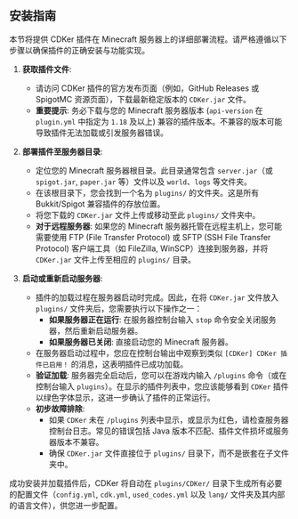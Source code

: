 ## 安装指南

本节将提供 CDKer 插件在 Minecraft 服务器上的详细部署流程。请严格遵循以下步骤以确保插件的正确安装与功能实现。

1.  **获取插件文件**:
    * 请访问 CDKer 插件的官方发布页面（例如，GitHub Releases 或 SpigotMC 资源页面），下载最新稳定版本的 `CDKer.jar` 文件。
    * **重要提示**: 务必下载与您的 Minecraft 服务器版本 (`api-version` 在 `plugin.yml` 中指定为 `1.18` 及以上) 兼容的插件版本。不兼容的版本可能导致插件无法加载或引发服务器错误。

2.  **部署插件至服务器目录**:
    * 定位您的 Minecraft 服务器根目录。此目录通常包含 `server.jar`（或 `spigot.jar`, `paper.jar` 等）文件以及 `world`、`logs` 等文件夹。
    * 在该根目录下，您会找到一个名为 `plugins/` 的文件夹。这是所有 Bukkit/Spigot 兼容插件的存放位置。
    * 将您下载的 `CDKer.jar` 文件上传或移动至此 `plugins/` 文件夹中。
    * **对于远程服务器**: 如果您的 Minecraft 服务器托管在远程主机上，您可能需要使用 FTP (File Transfer Protocol) 或 SFTP (SSH File Transfer Protocol) 客户端工具（如 FileZilla, WinSCP）连接到服务器，并将 `CDKer.jar` 文件上传至相应的 `plugins/` 目录。

3.  **启动或重新启动服务器**:
    * 插件的加载过程在服务器启动时完成。因此，在将 `CDKer.jar` 文件放入 `plugins/` 文件夹后，您需要执行以下操作之一：
        * **如果服务器正在运行**: 在服务器控制台输入 `stop` 命令安全关闭服务器，然后重新启动服务器。
        * **如果服务器已关闭**: 直接启动您的 Minecraft 服务器。
    * 在服务器启动过程中，您应在控制台输出中观察到类似 `[CDKer] CDKer 插件已启用！` 的消息，这表明插件已成功加载。
    * **验证加载**: 服务器完全启动后，您可以在游戏内输入 `/plugins` 命令（或在控制台输入 `plugins`）。在显示的插件列表中，您应该能够看到 `CDKer` 插件以绿色字体显示，这进一步确认了插件的正常运行。
    * **初步故障排除**:
        * 如果 `CDKer` 未在 `/plugins` 列表中显示，或显示为红色，请检查服务器控制台日志。常见的错误包括 Java 版本不匹配、插件文件损坏或服务器版本不兼容。
        * 确保 `CDKer.jar` 文件直接位于 `plugins/` 目录下，而不是嵌套在子文件夹中。

成功安装并加载插件后，CDKer 将自动在 `plugins/CDKer/` 目录下生成所有必要的配置文件（`config.yml`, `cdk.yml`, `used_codes.yml` 以及 `lang/` 文件夹及其内部的语言文件），供您进一步配置。